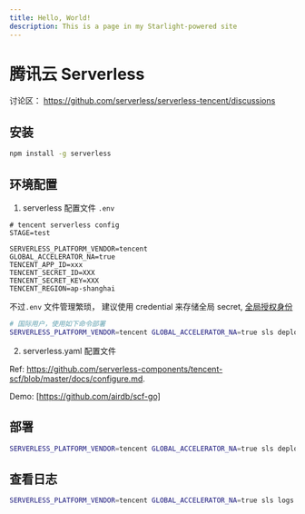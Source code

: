 ```yaml
---
title: Hello, World!
description: This is a page in my Starlight-powered site
---
```


# 腾讯云 Serverless

讨论区： <https://github.com/serverless/serverless-tencent/discussions>

## 安装

```bash
npm install -g serverless
```

## 环境配置

1. serverless 配置文件 `.env`

```
# tencent serverless config
STAGE=test

SERVERLESS_PLATFORM_VENDOR=tencent
GLOBAL_ACCELERATOR_NA=true
TENCENT_APP_ID=xxx
TENCENT_SECRET_ID=XXX
TENCENT_SECRET_KEY=XXX
TENCENT_REGION=ap-shanghai
```

不过`.env` 文件管理繁琐， 建议使用 credential 来存储全局 secret, [全局授权身份](https://github.com/serverless/serverless-tencent/discussions/4#discussioncomment-638680)

```bash
# 国际用户，使用如下命令部署
SERVERLESS_PLATFORM_VENDOR=tencent GLOBAL_ACCELERATOR_NA=true sls deploy --stage test
```

2. serverless.yaml 配置文件

Ref: <https://github.com/serverless-components/tencent-scf/blob/master/docs/configure.md>.

Demo: [https://github.com/airdb/scf-go]

## 部署

```bash
SERVERLESS_PLATFORM_VENDOR=tencent GLOBAL_ACCELERATOR_NA=true sls deploy --stage test
```

## 查看日志

```bash
SERVERLESS_PLATFORM_VENDOR=tencent GLOBAL_ACCELERATOR_NA=true sls logs --tail --stage test
```

